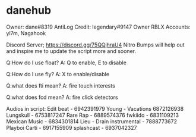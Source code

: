 # danehub

Owner: dane#8319
AntiLog Credit: legendary#9147
Owner RBLX Accounts: yl7m, Nagahook

Discord Server;
https://discord.gg/75QQjhraU4
Nitro Bumps will help out and inspire me to update the script more and sooner.

Q:How do I use float?
A: Q to enable, E to disable

Q:How do I use fly?
A: X to enable/disable

Q:what does fti mean?
A: fire touch interests

Q:what does fcd mean?
A: fire click detectors

Audios in script:
Edit beat - 6942391979
Young - Vacations 6872126938 
Lungskull - 6753817247
Rare Rap - 6889574376
fwkiido - 6831109213
Mexican Music - 6834301814
Lieu - Drain instrumental - 7888773672 
Playboi Carti - 6917155909 
splashcast - 6937042327
